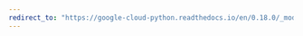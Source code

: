 ```yaml
---
redirect_to: "https://google-cloud-python.readthedocs.io/en/0.18.0/_modules/gcloud/connection.html"
---
```

